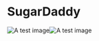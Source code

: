 # SugarDaddy

![A test image](https://github.com/borysHozh77/SugarDaddy/blob/main/screenshots/screen_1.jpg)![A test image](https://github.com/borysHozh77/SugarDaddy/blob/main/screenshots/screen_2.jpg)
